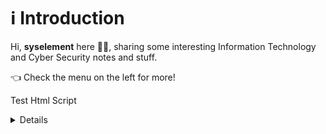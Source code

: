 # ℹ Introduction

Hi, **syselement** here 🧑‍💻, sharing some interesting Information Technology and Cyber Security notes and stuff.

👈 Check the menu on the left for more!



Test Html Script

<details>

<script src="https://tryhackme.com/badge/223836"></script>

</details>
